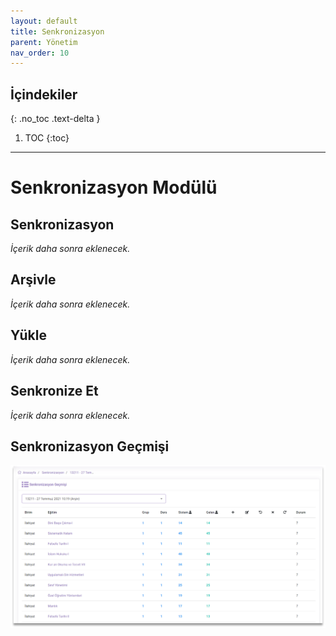 ```yaml
---
layout: default
title: Senkronizasyon
parent: Yönetim
nav_order: 10
---
```


## İçindekiler
{: .no_toc .text-delta }

1. TOC
{:toc}

---

# Senkronizasyon Modülü

## Senkronizasyon

_İçerik daha sonra eklenecek._

## Arşivle

_İçerik daha sonra eklenecek._

## Yükle

_İçerik daha sonra eklenecek._

## Senkronize Et

_İçerik daha sonra eklenecek._

## Senkronizasyon Geçmişi

![Sync_SyncHistory](/docs/media/modules/sync/sync_synchistory.png)
